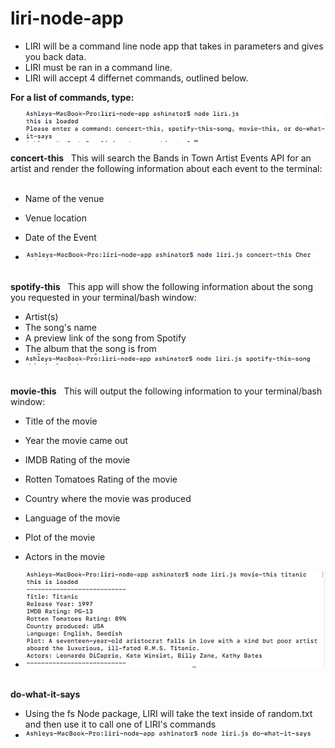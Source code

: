 # liri-node-app
* LIRI will be a command line node app that takes in parameters and gives you back data.
* LIRI must be ran in a command line.
* LIRI will accept 4 differnet commands, outlined below.

**For a list of commands, type:**
&nbsp;
* ![command line](/images/commandLine.png)

**concert-this**
&nbsp;
This will search the Bands in Town Artist Events API for an artist and render the following information about each event to the terminal:
&nbsp;

* Name of the venue
* Venue location
* Date of the Event 

* ![concert-this app](/images/concertThis.png)
&nbsp;

**spotify-this**
&nbsp;
This app will show the following information about the song you requested in your terminal/bash window:
&nbsp;

* Artist(s)
* The song's name
* A preview link of the song from Spotify
* The album that the song is from
&nbsp;
* ![spotify-this-song](/images/spotify.png)
&nbsp;

**movie-this**
&nbsp;
This will output the following information to your terminal/bash window:
* Title of the movie
* Year the movie came out
* IMDB Rating of the movie
* Rotten Tomatoes Rating of the movie
* Country where the movie was produced
* Language of the movie
* Plot of the movie
* Actors in the movie

* ![movie-this](/images/movie_this.png)
&nbsp;

**do-what-it-says**

* Using the fs Node package, LIRI will take the text inside of random.txt and then use it to call one of LIRI's commands
&nbsp;
* ![do-what-it says](/images/doIt.png)








